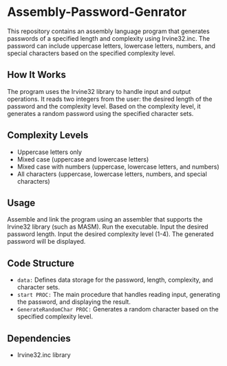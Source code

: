 # Assembly-Password-Genrator
This repository contains an assembly language program that generates passwords of a specified length and complexity using Irvine32.inc. The password can include uppercase letters, lowercase letters, numbers, and special characters based on the specified complexity level.

## How It Works
The program uses the Irvine32 library to handle input and output operations. It reads two integers from the user: the desired length of the password and the complexity level. Based on the complexity level, it generates a random password using the specified character sets.

## Complexity Levels
- Uppercase letters only
- Mixed case (uppercase and lowercase letters)
- Mixed case with numbers (uppercase, lowercase letters, and numbers)
- All characters (uppercase, lowercase letters, numbers, and special characters)

## Usage
Assemble and link the program using an assembler that supports the Irvine32 library (such as MASM).
Run the executable.
Input the desired password length.
Input the desired complexity level (1-4).
The generated password will be displayed.

## Code Structure
- `data:` Defines data storage for the password, length, complexity, and character sets.
- `start PROC:` The main procedure that handles reading input, generating the password, and displaying the result.
- `GenerateRandomChar PROC:` Generates a random character based on the specified complexity level.

## Dependencies
- Irvine32.inc library
